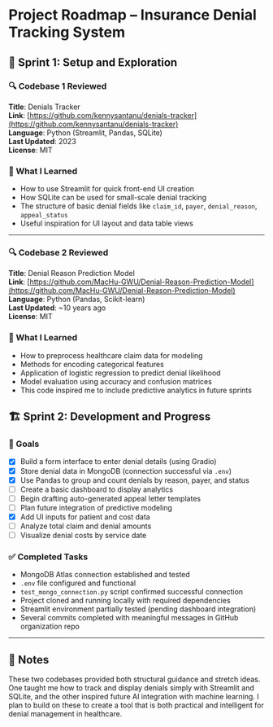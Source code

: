 # Project Roadmap – Insurance Denial Tracking System

## 🏁 Sprint 1: Setup and Exploration

### 🔍 Codebase 1 Reviewed
**Title**: Denials Tracker  
**Link**: [https://github.com/kennysantanu/denials-tracker](https://github.com/kennysantanu/denials-tracker)  
**Language**: Python (Streamlit, Pandas, SQLite)  
**Last Updated**: 2023  
**License**: MIT

### 🧠 What I Learned
- How to use Streamlit for quick front-end UI creation
- How SQLite can be used for small-scale denial tracking
- The structure of basic denial fields like `claim_id`, `payer`, `denial_reason`, `appeal_status`
- Useful inspiration for UI layout and data table views

---

### 🔍 Codebase 2 Reviewed
**Title**: Denial Reason Prediction Model  
**Link**: [https://github.com/MacHu-GWU/Denial-Reason-Prediction-Model](https://github.com/MacHu-GWU/Denial-Reason-Prediction-Model)  
**Language**: Python (Pandas, Scikit-learn)  
**Last Updated**: ~10 years ago  
**License**: MIT

### 🧠 What I Learned
- How to preprocess healthcare claim data for modeling
- Methods for encoding categorical features
- Application of logistic regression to predict denial likelihood
- Model evaluation using accuracy and confusion matrices
- This code inspired me to include predictive analytics in future sprints


## 🏗️ Sprint 2: Development and Progress

### 🎯 Goals
- [x] Build a form interface to enter denial details (using Gradio)
- [x] Store denial data in MongoDB (connection successful via `.env`)
- [x] Use Pandas to group and count denials by reason, payer, and status
- [ ] Create a basic dashboard to display analytics
- [ ] Begin drafting auto-generated appeal letter templates
- [ ] Plan future integration of predictive modeling
- [x] Add UI inputs for patient and cost data
- [ ] Analyze total claim and denial amounts
- [ ] Visualize denial costs by service date

### ✅ Completed Tasks
- MongoDB Atlas connection established and tested
- `.env` file configured and functional
- `test_mongo_connection.py` script confirmed successful connection
- Project cloned and running locally with required dependencies
- Streamlit environment partially tested (pending dashboard integration)
- Several commits completed with meaningful messages in GitHub organization repo

---

## 🧠 Notes
These two codebases provided both structural guidance and stretch ideas. One taught me how to track and display denials simply with Streamlit and SQLite, and the other inspired future AI integration with machine learning. I plan to build on these to create a tool that is both practical and intelligent for denial management in healthcare.


